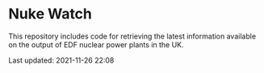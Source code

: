 # Nuke Watch

This repository includes code for retrieving the latest information available on the output of EDF nuclear power plants in the UK.

Last updated: 2021-11-26 22:08